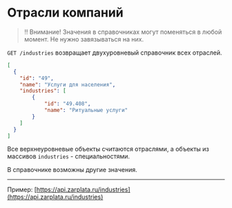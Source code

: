 # Отрасли компаний

> ‼️ Внимание! Значения в справочниках могут поменяться в любой момент. Не нужно завязываться на них.

`GET /industries` возвращает двухуровневый справочник всех отраслей. 

```json
[
  {
    "id": "49",
    "name": "Услуги для населения",
    "industries": [
        {
            "id": "49.408",
            "name": "Ритуальные услуги"
        }
    ]
  }
]
```

Все верхнеуровневые объекты считаются отраслями, а объекты из массивов `industries` - специальностями.

В справочнике возможны другие значения.

----

Пример: [https://api.zarplata.ru/industries](https://api.zarplata.ru/industries)

